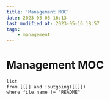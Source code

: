 ```yaml
---
title: 'Management MOC'
date: 2023-05-05 16:13
last_modified_at: 2023-05-16 18:57
tags:
    - management
---
```


# Management MOC

```dataview
list
from [[]] and !outgoing([[]])
where file.name != "README"
```
